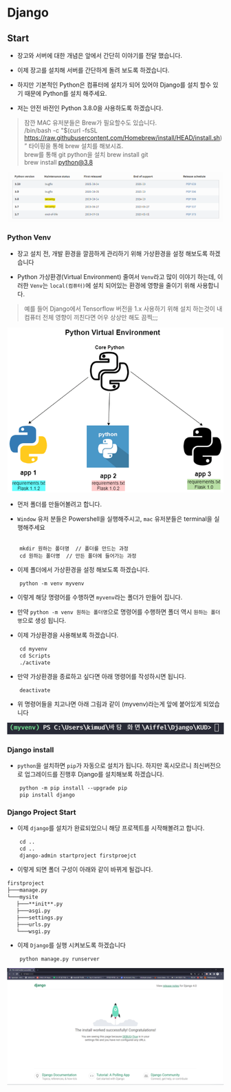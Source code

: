 # Django

## Start

- 장고와 서버에 대한 개념은 앞에서 간단히 이야기를 전달 했습니다.

- 이제 장고를 설치해 서버를 간단하게 돌려 보도록 하겠습니다.

- 하지만 기본적인 Python은 컴퓨터에 설치가 되어 있어야 Django를 설치 할수 있기 때문에 Python를 설치 해주세요.

- 저는 안전 바전인 Python 3.8.0을 사용하도록 하겠습니다.

> 잠깐 MAC 유저분들은 Brew가 필요할수도 있습니다.  
> /bin/bash -c "$(curl -fsSL https://raw.githubusercontent.com/Homebrew/install/HEAD/install.sh)” 타이핑을 통해 brew 설치를 해보시죠.  
> brew를 통해 git python을 설치
> brew install git  
> brew install python@3.8

<p align="center"><img src="./img/1.png"></p>

### Python Venv

- 장고 설치 전, 개발 환경을 깔끔하게 관리하기 위해 가상환경을 설정 해보도록 하겠습니다

- Python 가상환경(Virtual Environment) 줄여서 `Venv`라고 많이 이야기 하는데, 이러한 `Venv`는 `local(컴퓨터)`에 설치 되어있는 환경에 영향을 줄이기 위해 사용합니다.

> 예를 들어 Django에서 Tensorflow 버전을 1.x 사용하기 위해 설치 하는것이 내 컴퓨터 전체 영향이 끼친다면 어우 상상만 해도 끔찍;;;

<p align="center"><img src="./img/2.png"></p>

- 먼저 폴더를 만들어볼려고 합니다.

- `Window` 유저 분들은 Powershell을 실행해주시고, `mac` 유저분들은 terminal을 실행해주세요

```console

    mkdir 원하는 폴더명  // 폴더를 만드는 과정
    cd 원하는 폴더명  // 만든 폴더에 들어가는 과정

```

- 이제 폴더에서 가상환경을 설정 해보도록 하겠습니다.

```console
    python -m venv myvenv
```

- 이렇게 해당 명령어를 수행하면 `myvenv`라는 폴더가 만들어 집니다.

- 만약 `python -m venv 원하는 폴더명`으로 명령어를 수행하면 폴더 역시 `원하는 폴더명`으로 생성 됩니다.

- 이제 가상환경을 사용해보록 하겠습니다.

```console
    cd myvenv
    cd Scripts
    ./activate
```

- 만약 가상환경을 종료하고 싶다면 아래 명령어를 작성하시면 됩니다.

```console
    deactivate
```

- 위 명령어들을 치고나면 아래 그림과 같이 (myvenv)라는게 앞에 붙어있게 되었습니다
<p align="center"><img src="./img/3.png"></p>

### Django install

- `python`을 설치하면 `pip`가 자동으로 설치가 됩니다. 하지만 혹시모르니 최신버전으로 업그레이드를 진행후 Django를 설치해보록 하겠습니다.

```console
    python -m pip install --upgrade pip
    pip install django
```

### Django Project Start

- 이제 `django`를 설치가 완료되었으니 해당 프로젝트를 시작해볼려고 합니다.

```console
    cd ..
    cd ..
    django-admin startproject firstproejct
```

- 이렇게 되면 폴더 구성이 아래와 같이 바뀌게 될겁니다.

```console
firstproject
├───manage.py
└───mysite
   ├───**init**.py
   ├───asgi.py
   ├───settings.py
   ├───urls.py
   └───wsgi.py
```

- 이제 `Django`를 실행 시켜보도록 하겠습니다

```console
    python manage.py runserver
```

<p align="center"><img src="./img/4.png"></p>
